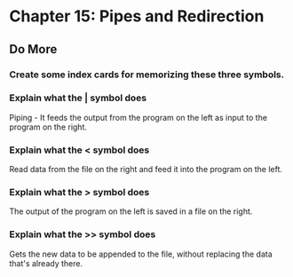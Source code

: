 
# Chapter 15: Pipes and Redirection

## Do More

### Create some index cards for memorizing these three symbols.

### Explain what the | symbol does

   Piping - It feeds the output from the program on the left as input to the program on the right.
    
### Explain what the < symbol does

   Read data from the file on the right and feed it into the program on the left.
    
### Explain what the > symbol does

   The output of the program on the left is saved in a file on the right.
    
### Explain what the >> symbol does

   Gets the new data to be appended to the file, without replacing the data that's already there.
